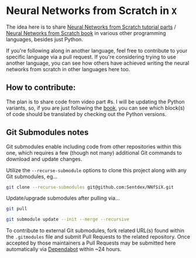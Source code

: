 # Neural Networks from Scratch in `X`


The idea here is to share [Neural Networks from Scratch tutorial parts](https://www.youtube.com/playlist?list=PLQVvvaa0QuDcjD5BAw2DxE6OF2tius3V3) / [Neural Networks from Scratch book](https://nnfs.io) in various other programming languages, besides just Python.

If you're following along in another language, feel free to contribute to your specific language via a pull request. If you're considering trying to use another language, you can see how others have achieved writing the neural networks from scratch in other languages here too.


## How to contribute:


The plan is to share code from video part #s. I will be updating the Python variants, so, if you are just following the [book](https://nnfs.io), you can see which block(s) of code should be translated by checking out the Python versions.


## Git Submodules notes


Git submodules enable including code from other repositories within this one, which requires a few (though not many) additional Git commands to download and update changes.


Utilize the `--recurse-submodule` options to clone this project along with any Git submodules, eg...


```Bash
git clone --recurse-submodules git@github.com:Sentdex/NNfSiX.git
```


Update/upgrade submodules after pulling via...


```Bash
git pull

git submodule update --init --merge --recursive
```


To contribute to external Git submodules, fork related URL(s) found within the `.gitmodules` file and submit Pull Requests to the related repository. Once accepted by those maintainers a Pull Requests may be submitted here automatically via [Dependabot](https://github.com/marketplace/dependabot-preview) within ~24 hours.
